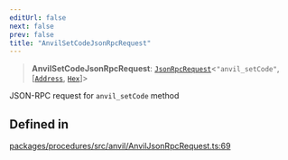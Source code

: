 ```yaml
---
editUrl: false
next: false
prev: false
title: "AnvilSetCodeJsonRpcRequest"
---
```


> **AnvilSetCodeJsonRpcRequest**: [`JsonRpcRequest`](/reference/tevm/jsonrpc/type-aliases/jsonrpcrequest/)\<`"anvil_setCode"`, [[`Address`](/reference/tevm/utils/type-aliases/address/), [`Hex`](/reference/tevm/utils/type-aliases/hex/)]\>

JSON-RPC request for `anvil_setCode` method

## Defined in

[packages/procedures/src/anvil/AnvilJsonRpcRequest.ts:69](https://github.com/evmts/tevm-monorepo/blob/main/packages/procedures/src/anvil/AnvilJsonRpcRequest.ts#L69)
